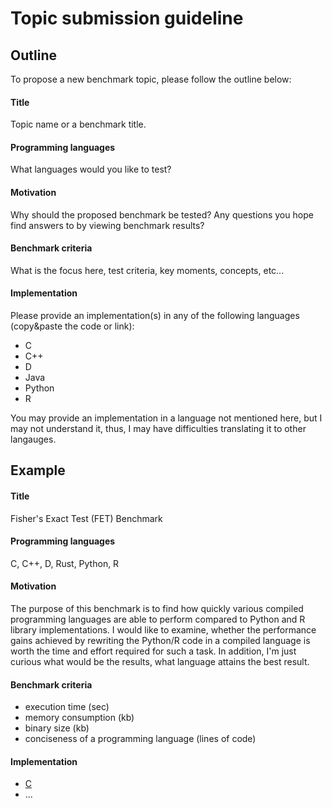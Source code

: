 # Topic submission guideline

## Outline
To propose a new benchmark topic, please follow the outline below:

#### Title

Topic name or a benchmark title.

#### Programming languages

What languages would you like to test? 

#### Motivation 

Why should the proposed benchmark be tested? Any questions you hope find answers to by viewing benchmark results?

#### Benchmark criteria 

What is the focus here, test criteria, key moments, concepts, etc...

#### Implementation

Please provide an implementation(s) in any of the following languages (copy&paste the code or link):
* C
* C++
* D
* Java
* Python
* R

You may provide an implementation in a language not mentioned here, but I may not understand it, thus, I may have difficulties translating it to other langauges.

## Example

#### Title

Fisher's Exact Test (FET) Benchmark

#### Programming languages 

C, C++, D, Rust, Python, R

#### Motivation

The purpose of this benchmark is to find how quickly various compiled programming languages are able to perform compared to Python and R library implementations. I would like to examine, whether the performance gains achieved by rewriting the Python/R code in a compiled language is worth the time and effort required for such a task. In addition, I'm just curious what would be the results, what language attains the best result.  

#### Benchmark criteria 

* execution time (sec)
* memory consumption (kb)
* binary size (kb)
* conciseness of a programming language (lines of code)

#### Implementation

* [C](fishers-exact-test/c/cfet.c)
* ...



